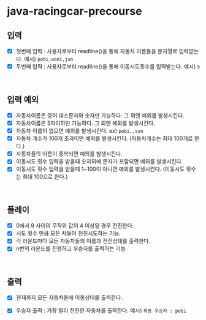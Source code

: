 # java-racingcar-precourse
## 입력
- [x] 첫번째 입력 : 사용자로부터 readline()을 통해 자동차 이름들을 문자열로 입력받는다. 예시) `pobi,woni,jun`
- [x] 두번째 입력 : 사용자로부터 readline()을 통해 이동시도횟수를 입력받는다. 예시) `5`

<br>

## 입력 예외
- [x] 자동차이름은 영어 대소문자와 숫자만 가능하다. 그 외엔 예외를 발생시킨다.
- [x] 자동차이름은 5자이하만 가능하다. 그 외엔 예외를 발생시킨다.
- [x] 자동차 이름이 없으면 예외를 발생시킨다. ex) `pobi,,son`
- [x] 자동차 개수가 100개 초과이면 예외를 발생시킨다. (자동차개수는 최대 100개로 한다.)
- [x] 자동차들의 이름이 중복되면 예외를 발생시킨다.
- [x] 이동시도 횟수 입력을 받을때 숫자외에 문자가 포함되면 예외를 발생시킨다.
- [x] 이동시도 횟수 입력을 받을때 1~100이 아니면 예외를 발생시킨다. (이동시도 횟수는 최대 100으로 한다.)

<br>

## 플레이
- [x] 0에서 9 사이의 무작위 값이 4 이상일 경우 전진한다.
- [x] 시도 횟수 만큼 모든 차들이 전진시도하는 기능.
- [x] 각 라운드마다 모든 자동차들의 이름과 전진상태를 출력한다.
- [x] n번의 라운드를 진행하고 우승자를 출력하는 기능

<br>

## 출력
- [x] 현재까지 모든 자동차들에 이동상태를 출력한다.
- [x] 우승자 출력 : 가장 멀리 전진한 자동차를 출력한다. 예시) `최종 우승자 : pobi`
	 
